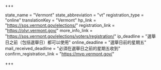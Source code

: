 +++

state_name = "Vermont"
state_abbreviation = "vt"
registration_type = "online"
translationKey = "Vermont"
hp_link = "https://sos.vermont.gov/elections/"
registration_link = "https://olvr.vermont.gov/"
more_info_link = "https://sos.vermont.gov/elections/voters/registration/"
ip_deadline = "選舉日之前（包括選舉日）都可以使用"
online_deadline = "選舉日前的星期五"
mail_received_deadline = "必須在選舉日之前的星期五收到"
confirm_registration_link = "https://mvp.vermont.gov/"

+++